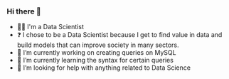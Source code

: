 ### Hi there 👋 
- 👨‍🔬 I'm a Data Scientist
- ❓ I chose to be a Data Scientist because I get to find value in data and build models that can improve society in many sectors.
- 🔭 I’m currently working on creating queries on MySQL
- 🌱 I’m currently learning the syntax for certain queries
- 🤔 I’m looking for help with anything related to Data Science


<!--
**Msalazar2/Msalazar2** is a ✨ _special_ ✨ repository because its `README.md` (this file) appears on your GitHub profile.

Here are some ideas to get you started:
- 👨‍🔬 I'm a Data Scientist
- 🔭 I’m currently working on adding, committing, and pushing files to repositories on Github
- 🌱 I’m currently learning how to use CLI, Git, and Github
- 👯 I’m looking to collaborate on ...
- 🤔 I’m looking for help with anything related to Data Science
- 💬 Ask me about ...
- 📫 How to reach me: ...
- 😄 Pronouns: ...
- ⚡ Fun fact: ...
-->
